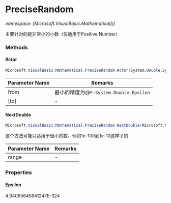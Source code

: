 ﻿# PreciseRandom
_namespace: [Microsoft.VisualBasic.Mathematical](<a href="#" onClick="load('/docs/Microsoft.VisualBasic.Mathematical/index.md')"></a>)_

主要针对的是非常小的小数（仅适用于Positive Number）



### Methods

#### #ctor
```csharp
Microsoft.VisualBasic.Mathematical.PreciseRandom.#ctor(System.Double,System.Double,Microsoft.VisualBasic.Mathematical.IRandomSeeds)
```


|Parameter Name|Remarks|
|--------------|-------|
|from|最小的精度为@``F:System.Double.Epsilon``|
|[to]|-|


#### NextDouble
```csharp
Microsoft.VisualBasic.Mathematical.PreciseRandom.NextDouble(Microsoft.VisualBasic.ComponentModel.Ranges.DoubleRange)
```
这个方法可能只适用于很小的数，例如1e-100到1e-10这样子的

|Parameter Name|Remarks|
|--------------|-------|
|range|-|



### Properties

#### Epsilon
4.94065645841247E-324
